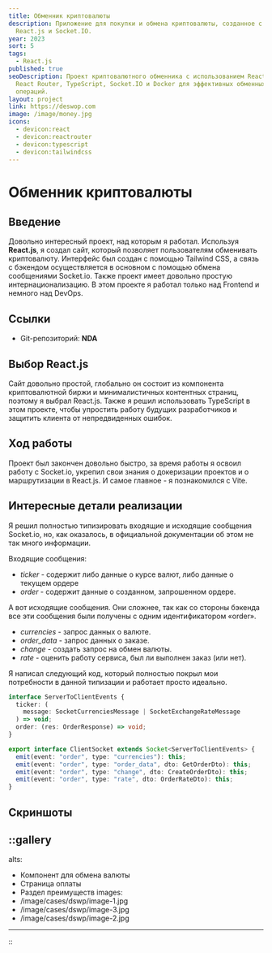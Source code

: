 ```yaml
---
title: Обменник криптовалюты
description: Приложение для покупки и обмена криптовалюты, созданное с помощью
  React.js и Socket.IO.
year: 2023
sort: 5
tags:
  - React.js
published: true
seoDescription: Проект криптовалютного обменника с использованием React.js,
  React Router, TypeScript, Socket.IO и Docker для эффективных обменных
  операций.
layout: project
link: https://deswop.com
image: /image/money.jpg
icons:
  - devicon:react
  - devicon:reactrouter
  - devicon:typescript
  - devicon:tailwindcss
---
```


# Обменник криптовалюты

## Введение

Довольно интересный проект, над которым я работал. Используя **React.js**, я создал сайт, который позволяет пользователям обменивать криптовалюту. Интерфейс был создан с помощью Tailwind CSS, а связь с бэкендом осуществляется в основном с помощью обмена сообщениями Socket.io. Также проект имеет довольно простую интернационализацию. В этом проекте я работал только над Frontend и немного над DevOps.

## Ссылки

- Git-репозиторий: **NDA**

## Выбор React.js

Сайт довольно простой, глобально он состоит из компонента криптовалютной биржи и минималистичных контентных страниц, поэтому я выбрал React.js. Также я решил использовать TypeScript в этом проекте, чтобы упростить работу будущих разработчиков и защитить клиента от непредвиденных ошибок.

## Ход работы

Проект был закончен довольно быстро, за время работы я освоил работу с Socket.io, укрепил свои знания о докеризации проектов и о маршрутизации в React.js. И самое главное - я познакомился с Vite.

## Интересные детали реализации

Я решил полностью типизировать входящие и исходящие сообщения Socket.io, но, как оказалось, в официальной документации об этом не так много информации.

Входящие сообщения:

- _ticker_ - содержит либо данные о курсе валют, либо данные о текущем ордере
- _order_ - содержит данные о созданном, запрошенном ордере.

А вот исходящие сообщения. Они сложнее, так как со стороны бэкенда все эти сообщения были получены с одним идентификатором «order».

- _currencies_ - запрос данных о валюте.
- _order_data_ - запрос данных о заказе.
- _change_ - создать запрос на обмен валюты.
- _rate_ - оценить работу сервиса, был ли выполнен заказ (или нет).

Я написал следующий код, который полностью покрыл мои потребности в данной типизации и работает просто идеально.

```ts
interface ServerToClientEvents {
  ticker: (
    message: SocketCurrenciesMessage | SocketExchangeRateMessage
  ) => void;
  order: (res: OrderResponse) => void;
}

export interface ClientSocket extends Socket<ServerToClientEvents> {
  emit(event: "order", type: "currencies"): this;
  emit(event: "order", type: "order_data", dto: GetOrderDto): this;
  emit(event: "order", type: "change", dto: CreateOrderDto): this;
  emit(event: "order", type: "rate", dto: OrderRateDto): this;
}
```

## Скриншоты

::gallery
---
alts:
- Компонент для обмена валюты
- Страница оплаты
- Раздел преимуществ
images:
- /image/cases/dswp/image-1.jpg
- /image/cases/dswp/image-3.jpg
- /image/cases/dswp/image-2.jpg
---
::
